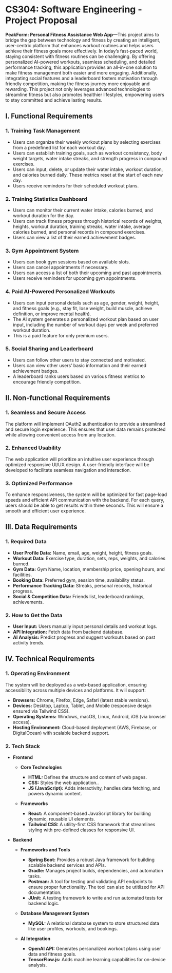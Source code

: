# CS304: Software Engineering - Project Proposal

**PeakForm: Personal Fitness Assistance Web App**—This project aims to bridge the gap between technology and fitness by creating an intelligent, user-centric platform that enhances workout routines and helps users achieve their fitness goals more effectively. In today’s fast-paced world, staying consistent with fitness routines can be challenging. By offering personalized AI-powered workouts, seamless scheduling, and detailed performance tracking, this application provides an all-in-one solution to make fitness management both easier and more engaging. Additionally, integrating social features and a leaderboard fosters motivation through friendly competition, making the fitness journey more enjoyable and rewarding. This project not only leverages advanced technologies to streamline fitness but also promotes healthier lifestyles, empowering users to stay committed and achieve lasting results.

## **I. Functional Requirements**

### 1. **Training Task Management**

- Users can organize their weekly workout plans by selecting exercises from a predefined list for each workout day.
- Users can establish training goals, such as workout consistency, body weight targets, water intake streaks, and strength progress in compound exercises.
- Users can input, delete, or update their water intake, workout duration, and calories burned daily. These metrics reset at the start of each new day.
- Users receive reminders for their scheduled workout plans.

### **2. Training Statistics Dashboard**

- Users can monitor their current water intake, calories burned, and workout duration for the day.
- Users can track fitness progress through historical records of weights, heights, workout duration, training streaks, water intake, average calories burned, and personal records in compound exercises.
- Users can view a list of their earned achievement badges.

### **3. Gym Appointment System**

- Users can book gym sessions based on available slots.
- Users can cancel appointments if necessary.
- Users can access a list of both their upcoming and past appointments.
- Users receive reminders for upcoming gym appointments.

### **4. Paid AI-Powered Personalized Workouts**

- Users can input personal details such as age, gender, weight, height, and fitness goals (e.g., stay fit, lose weight, build muscle, achieve definition, or improve mental health).
- The AI system generates a personalized workout plan based on user input, including the number of workout days per week and preferred workout duration.
- This is a paid feature for only premium users.

### **5. Social Sharing and Leaderboard**

- Users can follow other users to stay connected and motivated.
- Users can view other users’ basic information and their earned achievement badges.
- A leaderboard ranks users based on various fitness metrics to encourage friendly competition.

## **II. Non-functional Requirements**

### 1. **Seamless and Secure Access**

The platform will implement OAuth2 authentication to provide a streamlined and secure login experience. This ensures that user data remains protected while allowing convenient access from any location.

### 2. **Enhanced Usability**

The web application will prioritize an intuitive user experience through optimized responsive UI/UX design. A user-friendly interface will be developed to facilitate seamless navigation and interaction.

### 3. **Optimized Performance**

To enhance responsiveness, the system will be optimized for fast page-load speeds and efficient API communication with the backend. For each query, users should be able to get results within three seconds. This will ensure a smooth and efficient user experience.

## **III. Data Requirements**

### 1. Required Data

- **User Profile Data:** Name, email, age, weight, height, fitness goals.
- **Workout Data:** Exercise type, duration, sets, reps, weights, and calories burned.
- **Gym Data:** Gym Name, location, membership price, opening hours, and facilities.
- **Booking Data:** Preferred gym, session time, availability status.
- **Performance Tracking Data:** Streaks, personal records, historical progress.
- **Social & Competition Data:** Friends list, leaderboard rankings, achievements.

### 2. How to Get the Data

- **User Input:** Users manually input personal details and workout logs.
- **API Integration:** Fetch data from backend database.
- **AI Analysis:** Predict progress and suggest workouts based on past activity trends.

## **IV. Technical Requirements**

### 1. Operating Environment

The system will be deployed as a web-based application, ensuring accessibility across multiple devices and platforms. It will support:

- **Browsers:** Chrome, Firefox, Edge, Safari (latest stable versions).
- **Devices:** Desktop, Laptop, Tablet, and Mobile (responsive design ensured via Tailwind CSS).
- **Operating Systems:** Windows, macOS, Linux, Android, iOS (via browser access).
- **Hosting Environment:** Cloud-based deployment (AWS, Firebase, or DigitalOcean) with scalable backend support.

### 2. Tech Stack

- **Frontend**  
  - **Core Technologies**  
    - **HTML:** Defines the structure and content of web pages.  
    - **CSS:** Styles the web application.. 
    - **JS (JavaScript):** Adds interactivity, handles data fetching, and powers dynamic content.

  - **Frameworks**  
    - **React:** A component-based JavaScript library for building dynamic, reusable UI elements.  
    - **Tailwind CSS:** A utility-first CSS framework that streamlines styling with pre-defined classes for responsive UI.

- **Backend**  
  - **Frameworks and Tools**  
    - **Spring Boot:** Provides a robust Java framework for building scalable backend services and APIs.  
    - **Gradle:** Manages project builds, dependencies, and automation tasks.  
    - **Postman:** A tool for testing and validating API endpoints to ensure proper functionality.  The tool can also be utitlized for API documentation.
    - **JUnit:** A testing framework to write and run automated tests for backend logic.

  - **Database Management System**  
    - **MySQL:** A relational database system to store structured data like user profiles, workouts, and bookings.
  - **AI Integration**  
    - **OpenAI API:** Generates personalized workout plans using user data and fitness goals.  
    - **TensorFlow.js:** Adds machine learning capabilities for on-device analysis.
  

